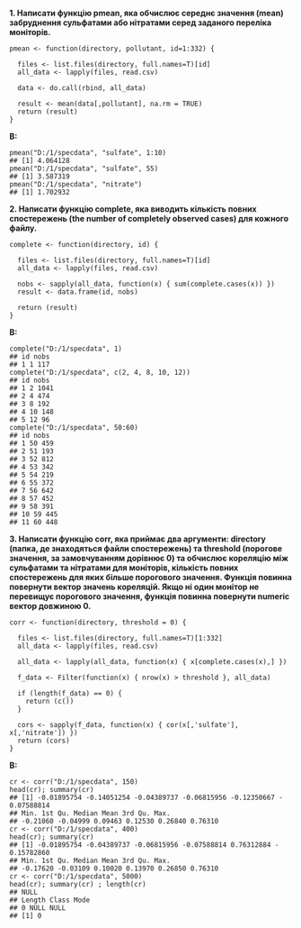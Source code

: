 **1. Написати функцію pmean, яка обчислює середнє значення (mean) забруднення сульфатами або нітратами серед заданого переліка моніторів.**

```{r}
pmean <- function(directory, pollutant, id=1:332) {
  
  files <- list.files(directory, full.names=T)[id]
  all_data <- lapply(files, read.csv)

  data <- do.call(rbind, all_data)

  result <- mean(data[,pollutant], na.rm = TRUE)
  return (result)
}

```
**В:**
```{r}
pmean("D:/1/specdata", "sulfate", 1:10)
## [1] 4.064128
pmean("D:/1/specdata", "sulfate", 55)
## [1] 3.587319
pmean("D:/1/specdata", "nitrate")
## [1] 1.702932
```

**2. Написати функцію complete, яка виводить кількість повних спостережень (the number of completely observed cases)
для кожного файлу.**

```{r}
complete <- function(directory, id) {

  files <- list.files(directory, full.names=T)[id]
  all_data <- lapply(files, read.csv)

  nobs <- sapply(all_data, function(x) { sum(complete.cases(x)) })
  result <- data.frame(id, nobs)
  
  return (result)
}
```
**В:**
```{r}
complete("D:/1/specdata", 1)
## id nobs
## 1 1 117
complete("D:/1/specdata", c(2, 4, 8, 10, 12))
## id nobs
## 1 2 1041
## 2 4 474
## 3 8 192
## 4 10 148
## 5 12 96
complete("D:/1/specdata", 50:60)
## id nobs
## 1 50 459
## 2 51 193
## 3 52 812
## 4 53 342
## 5 54 219
## 6 55 372
## 7 56 642
## 8 57 452
## 9 58 391
## 10 59 445
## 11 60 448
```


**3. Написати функцію corr, яка приймає два аргументи:
directory (папка, де знаходяться файли спостережень) та
threshold (порогове значення, за замовчуванням дорівнює 0) та обчислює кореляцію між сульфатами та нітратами для моніторів, кількість повних спостережень для яких більше порогового значення.
Функція повинна повернути вектор значень кореляцій.
Якщо ні один монітор не перевищує порогового значення, функція повинна повернути numeric вектор довжиною 0.**

```{r}
corr <- function(directory, threshold = 0) {

  files <- list.files(directory, full.names=T)[1:332]
  all_data <- lapply(files, read.csv)
  
  all_data <- lapply(all_data, function(x) { x[complete.cases(x),] })
  
  f_data <- Filter(function(x) { nrow(x) > threshold }, all_data)
  
  if (length(f_data) == 0) {
    return (c())
  }
  
  cors <- sapply(f_data, function(x) { cor(x[,'sulfate'], x[,'nitrate']) })
  return (cors)
}
```
**В:**
```{r}
cr <- corr("D:/1/specdata", 150)
head(cr); summary(cr)
## [1] -0.01895754 -0.14051254 -0.04389737 -0.06815956 -0.12350667 -
0.07588814
## Min. 1st Qu. Median Mean 3rd Qu. Max.
## -0.21060 -0.04999 0.09463 0.12530 0.26840 0.76310
cr <- corr("D:/1/specdata", 400)
head(cr); summary(cr)
## [1] -0.01895754 -0.04389737 -0.06815956 -0.07588814 0.76312884 -
0.15782860
## Min. 1st Qu. Median Mean 3rd Qu. Max.
## -0.17620 -0.03109 0.10020 0.13970 0.26850 0.76310
cr <- corr("D:/1/specdata", 5000)
head(cr); summary(cr) ; length(cr)
## NULL
## Length Class Mode
## 0 NULL NULL
## [1] 0
```

